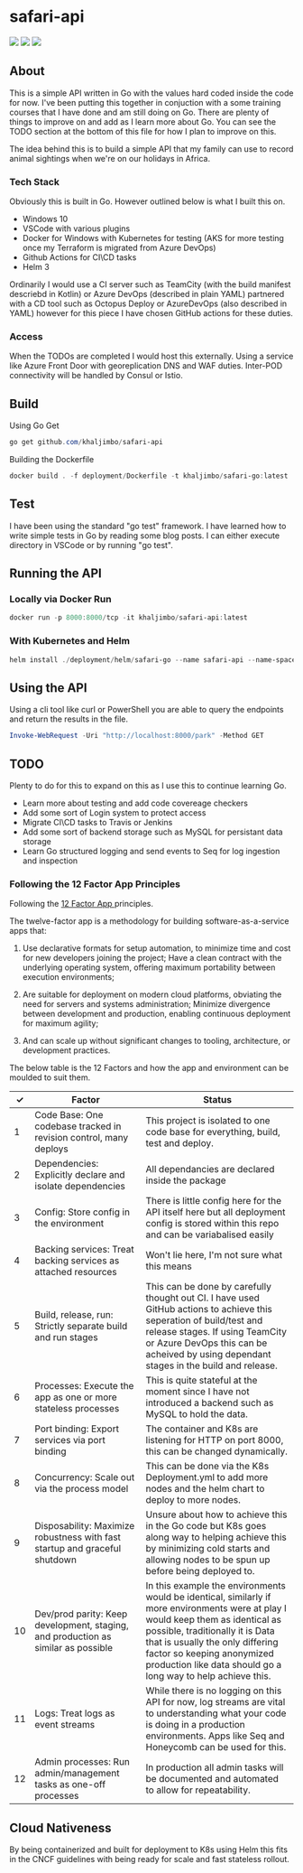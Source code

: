 # safari-api

![](https://github.com/khaljimbo/safari-api/workflows/Docker%20Image%20CI/badge.svg)
![](https://github.com/khaljimbo/safari-api/workflows/Go%20Build/badge.svg)
![](https://github.com/khaljimbo/safari-api/workflows/Go%20Test/badge.svg)

## About

This is a simple API written in Go with the values hard coded inside the code for now. I've been putting this together in conjuction with a some training courses that I have done and am still doing on Go. There are plenty of things to improve on and add as I learn more about Go. You can see the TODO section at the bottom of this file for how I plan to improve on this. 

The idea behind this is to build a simple API that my family can use to record animal sightings when we're on our holidays in Africa.

### Tech Stack

Obviously this is built in Go. However outlined below is what I built this on. 

* Windows 10
* VSCode with various plugins
* Docker for Windows with Kubernetes for testing (AKS for more testing once my Terraform is migrated from Azure DevOps)
* Github Actions for CI\CD tasks
* Helm 3

Ordinarily I would use a CI server such as TeamCity (with the build manifest descriebd in Kotlin) or Azure DevOps (described in plain YAML) partnered with a CD tool such as Octopus Deploy or AzureDevOps (also described in YAML) however for this piece I have chosen GitHub actions for these duties.

### Access

When the TODOs are completed I would host this externally. Using a service like Azure Front Door with georeplication DNS and WAF duties. Inter-POD connectivity will be handled by Consul or Istio. 

## Build

Using Go Get

```powershell
go get github.com/khaljimbo/safari-api
```

Building the Dockerfile

```powershell
docker build . -f deployment/Dockerfile -t khaljimbo/safari-go:latest
```

## Test

I have been using the standard "go test" framework. I have learned how to write simple tests in Go by reading some blog posts. I can either execute directory in VSCode or by running "go test".

## Running the API

### Locally via Docker Run

```powershell
docker run -p 8000:8000/tcp -it khaljimbo/safari-api:latest
```

### With Kubernetes and Helm

```powershell
helm install ./deployment/helm/safari-go --name safari-api --name-space safari-api
```

## Using the API

Using a cli tool like curl or PowerShell you are able to query the endpoints and return the results in the file.

```powershell
Invoke-WebRequest -Uri "http://localhost:8000/park" -Method GET
```

## TODO

Plenty to do for this to expand on this as I use this to continue learning Go.

* Learn more about testing and add code covereage checkers
* Add some sort of Login system to protect access
* Migrate CI\CD tasks to Travis or Jenkins
* Add some sort of backend storage such as MySQL for persistant data storage
* Learn Go structured logging and send events to Seq for log ingestion and inspection

### Following the 12 Factor App Principles

Following the [12 Factor App ](https://12factor.net/) principles.

The twelve-factor app is a methodology for building software-as-a-service apps that:

1) Use declarative formats for setup automation, to minimize time and cost for new developers joining the project;
Have a clean contract with the underlying operating system, offering maximum portability between execution environments;

2) Are suitable for deployment on modern cloud platforms, obviating the need for servers and systems administration;
Minimize divergence between development and production, enabling continuous deployment for maximum agility;

3) And can scale up without significant changes to tooling, architecture, or development practices.

The below table is the 12 Factors and how the app and environment can be moulded to suit them.

| ✓   | Factor | Status |
|-----|---------|--------|
|1    |Code Base: One codebase tracked in revision control, many deploys | This project is isolated to one code base for everything, build, test and deploy.
| 2   | Dependencies: Explicitly declare and isolate dependencies | All dependancies are declared inside the package
| 3   | Config: Store config in the environment | There is little config here for the API itself here but all deployment config is stored within this repo and can be variabalised easily
| 4   | Backing services: Treat backing services as attached resources | Won't lie here, I'm not sure what this means
| 5   | Build, release, run: Strictly separate build and run stages | This can be done by carefully thought out CI. I have used GitHub actions to achieve this seperation of build/test and release stages. If using TeamCity or Azure DevOps this can be acheived by using dependant stages in the build and release. 
| 6   | Processes: Execute the app as one or more stateless processes | This is quite stateful at the moment since I have not introduced a backend such as MySQL to hold the data. 
| 7   | Port binding: Export services via port binding | The container and K8s are listening for HTTP on port 8000, this can be changed dynamically.
| 8   | Concurrency: Scale out via the process model | This can be done via the K8s Deployment.yml to add more nodes and the helm chart to deploy to more nodes.
| 9   | Disposability: Maximize robustness with fast startup and graceful shutdown | Unsure about how to achieve this in the Go code but K8s goes along way to helping achieve this by minimizing cold starts and allowing nodes to be spun up before being deployed to.
| 10  | Dev/prod parity: Keep development, staging, and production as similar as possible | In this example the environments would be identical, similarly if more environments were at play I would keep them as identical as possible, traditionally it is Data that is usually the only differing factor so keeping anonymized production like data should go a long way to help achieve this.
| 11   | Logs: Treat logs as event streams | While there is no logging on this API for now, log streams are vital to understanding what your code is doing in a production environments. Apps like Seq and Honeycomb can be used for this. 
| 12   | Admin processes: Run admin/management tasks as one-off processes | In production all admin tasks will be documented and automated to allow for repeatability.

## Cloud Nativeness

By being containerized and built for deployment to K8s using Helm this fits in the CNCF guidelines with being ready for scale and fast stateless rollout. 